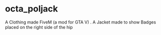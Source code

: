 # octa_poljack
A Clothing made FiveM (a mod for GTA V) . A Jacket made to show Badges placed on the right side of the hip
